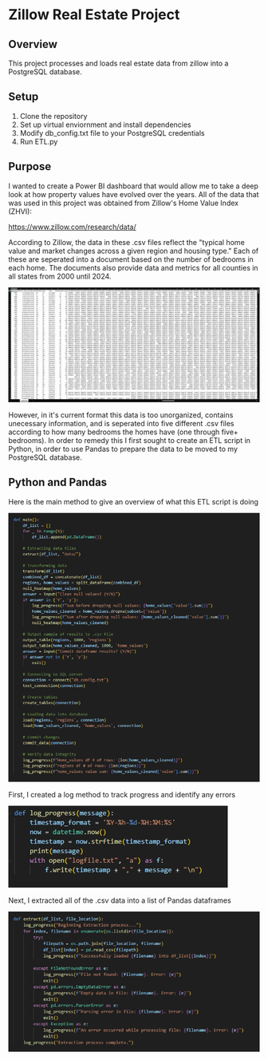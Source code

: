 # Zillow Real Estate Project

## Overview
This project processes and loads real estate data from zillow into a PostgreSQL database.

## Setup
1. Clone the repository
2. Set up virtual enviornment and install dependencies 
3. Modify db_config.txt file to your PostgreSQL credentials
4. Run ETL.py

## Purpose
I wanted to create a Power BI dashboard that would allow me to take a deep look at how property values
have evolved over the years. All of the data that was used in this project was obtained from Zillow's
Home Value Index (ZHVI):

https://www.zillow.com/research/data/

According to Zillow, the data in these .csv files reflect the "typical home value and market changes
across a given region and housing type." Each of these are seperated into a document based on the number
of bedrooms in each home. The documents also provide data and metrics for all counties in all states from
2000 until 2024.

![DAX Image](images/zillow_data.png)

However, in it's current format this data is too unorganized, contains unecessary information, and is 
seperated into five different .csv files according to how many bedrooms the homes have (one through five+ bedrooms).
In order to remedy this I first sought to create an ETL script in Python, in order to use Pandas to prepare the 
data to be moved to my PostgreSQL database.

## Python and Pandas
Here is the main method to give an overview of what this ETL script is doing

![DAX Image](images/python/main.PNG)

First, I created a log method to track progress and identify any errors

![DAX Image](images/python/log_progress.PNG)

Next, I extracted all of the .csv data into a list of Pandas dataframes

![DAX Image](images/python/extract.PNG)






